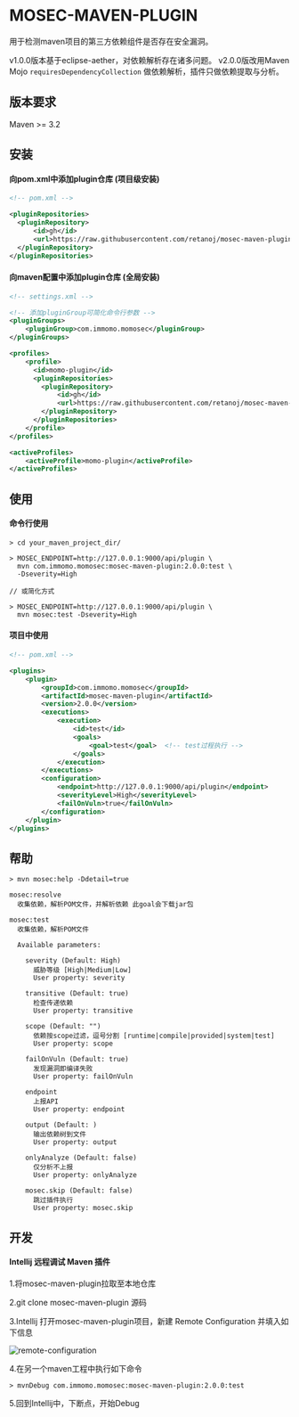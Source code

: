 # MOSEC-MAVEN-PLUGIN

用于检测maven项目的第三方依赖组件是否存在安全漏洞。


v1.0.0版本基于eclipse-aether，对依赖解析存在诸多问题。
v2.0.0版改用Maven Mojo `requiresDependencyCollection` 做依赖解析，插件只做依赖提取与分析。


## 版本要求

Maven >= 3.2



## 安装

#### 向pom.xml中添加plugin仓库 (项目级安装)

```xml
<!-- pom.xml -->

<pluginRepositories>
  <pluginRepository>
      <id>gh</id>
      <url>https://raw.githubusercontent.com/retanoj/mosec-maven-plugin/master/mvn-repo/</url>
  </pluginRepository>
</pluginRepositories>
```

#### 向maven配置中添加plugin仓库 (全局安装)

```xml
<!-- settings.xml -->

<!-- 添加pluginGroup可简化命令行参数 -->
<pluginGroups>
    <pluginGroup>com.immomo.momosec</pluginGroup>
</pluginGroups>

<profiles>
    <profile>
      <id>momo-plugin</id>
      <pluginRepositories>
        <pluginRepository>
            <id>gh</id>
            <url>https://raw.githubusercontent.com/retanoj/mosec-maven-plugin/master/mvn-repo/</url>
        </pluginRepository>
      </pluginRepositories>
    </profile>
</profiles>

<activeProfiles>
    <activeProfile>momo-plugin</activeProfile>
</activeProfiles>
```




## 使用


#### 命令行使用
```
> cd your_maven_project_dir/

> MOSEC_ENDPOINT=http://127.0.0.1:9000/api/plugin \
  mvn com.immomo.momosec:mosec-maven-plugin:2.0.0:test \
  -Dseverity=High

// 或简化方式

> MOSEC_ENDPOINT=http://127.0.0.1:9000/api/plugin \
  mvn mosec:test -Dseverity=High
```

#### 项目中使用

```xml
<!-- pom.xml -->

<plugins>
    <plugin>
        <groupId>com.immomo.momosec</groupId>
        <artifactId>mosec-maven-plugin</artifactId>
        <version>2.0.0</version>
        <executions>
            <execution>
                <id>test</id>
                <goals>
                    <goal>test</goal>  <!-- test过程执行 -->
                </goals>
            </execution>
        </executions>
        <configuration>
            <endpoint>http://127.0.0.1:9000/api/plugin</endpoint>
            <severityLevel>High</severityLevel>
            <failOnVuln>true</failOnVuln>
        </configuration>
    </plugin>
</plugins>
```



## 帮助

```shell script
> mvn mosec:help -Ddetail=true

mosec:resolve
  收集依赖，解析POM文件，并解析依赖 此goal会下载jar包

mosec:test
  收集依赖，解析POM文件
  
  Available parameters:

    severity (Default: High)
      威胁等级 [High|Medium|Low]
      User property: severity
    
    transitive (Default: true)
      检查传递依赖
      User property: transitive     
    
    scope (Default: "")
      依赖按scope过滤，逗号分割 [runtime|compile|provided|system|test]
      User property: scope
           
    failOnVuln (Default: true)
      发现漏洞即编译失败
      User property: failOnVuln
    
    endpoint
      上报API
      User property: endpoint

    output (Default: )
      输出依赖树到文件
      User property: output

    onlyAnalyze (Default: false)
      仅分析不上报
      User property: onlyAnalyze

    mosec.skip (Default: false)
      跳过插件执行
      User property: mosec.skip

```


## 开发

#### Intellij 远程调试 Maven 插件

1.将mosec-maven-plugin拉取至本地仓库

2.git clone mosec-maven-plugin 源码

3.Intellij 打开mosec-maven-plugin项目，新建 Remote Configuration 并填入如下信息

![remote-configuration](./static/remote-configuration.jpg)

4.在另一个maven工程中执行如下命令

```shell script
> mvnDebug com.immomo.momosec:mosec-maven-plugin:2.0.0:test
```

5.回到Intellij中，下断点，开始Debug
